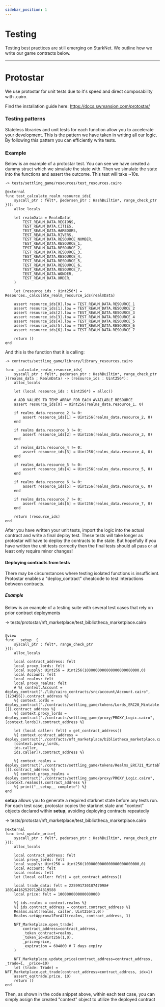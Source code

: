 ```yaml
---
sidebar_position: 1
---
```


# Testing

Testing best practices are still emerging on StarkNet. We outline how we write our game contracts below.

---

# Protostar

We use protostar for unit tests due to it's speed and direct composability with .cairo.

Find the installation guide here: https://docs.swmansion.com/protostar/

### Testing patterns

Stateless libraries and unit tests for each function allow you to accelerate your development. This is the pattern we have taken in writing all our logic. By following this pattern you can efficiently write tests.

### Example

Below is an example of a protostar test. You can see we have created a dummy struct which we simulate the state with. Then we simulate the state into the functions and assert the outcome. This test will take ~10s.

```
-> tests/settling_game/resources/test_resources.cairo

@external
func test_calculate_realm_resource_ids{
    syscall_ptr : felt*, pedersen_ptr : HashBuiltin*, range_check_ptr
}():
    alloc_locals

    let realmData = RealmData(
        TEST_REALM_DATA.REGIONS,
        TEST_REALM_DATA.CITIES,
        TEST_REALM_DATA.HARBOURS,
        TEST_REALM_DATA.RIVERS,
        TEST_REALM_DATA.RESOURCE_NUMBER,
        TEST_REALM_DATA.RESOURCE_1,
        TEST_REALM_DATA.RESOURCE_2,
        TEST_REALM_DATA.RESOURCE_3,
        TEST_REALM_DATA.RESOURCE_4,
        TEST_REALM_DATA.RESOURCE_5,
        TEST_REALM_DATA.RESOURCE_6,
        TEST_REALM_DATA.RESOURCE_7,
        TEST_REALM_DATA.WONDER,
        TEST_REALM_DATA.ORDER,
    )

    let (resource_ids : Uint256*) = Resources._calculate_realm_resource_ids(realmData)

    assert resource_ids[0].low = TEST_REALM_DATA.RESOURCE_1
    assert resource_ids[1].low = TEST_REALM_DATA.RESOURCE_2
    assert resource_ids[2].low = TEST_REALM_DATA.RESOURCE_3
    assert resource_ids[3].low = TEST_REALM_DATA.RESOURCE_4
    assert resource_ids[4].low = TEST_REALM_DATA.RESOURCE_5
    assert resource_ids[5].low = TEST_REALM_DATA.RESOURCE_6
    assert resource_ids[6].low = TEST_REALM_DATA.RESOURCE_7

    return ()
end

```

And this is the function that it is calling:

```
-> contracts/settling_game/library/library_resources.cairo

func _calculate_realm_resource_ids{
    syscall_ptr : felt*, pedersen_ptr : HashBuiltin*, range_check_ptr
}(realms_data : RealmData) -> (resource_ids : Uint256*):
    alloc_locals

    let (local resource_ids : Uint256*) = alloc()

    # ADD VALUES TO TEMP ARRAY FOR EACH AVAILABLE RESOURCE
    assert resource_ids[0] = Uint256(realms_data.resource_1, 0)

    if realms_data.resource_2 != 0:
        assert resource_ids[1] = Uint256(realms_data.resource_2, 0)
    end

    if realms_data.resource_3 != 0:
        assert resource_ids[2] = Uint256(realms_data.resource_3, 0)
    end

    if realms_data.resource_4 != 0:
        assert resource_ids[3] = Uint256(realms_data.resource_4, 0)
    end

    if realms_data.resource_5 != 0:
        assert resource_ids[4] = Uint256(realms_data.resource_5, 0)
    end

    if realms_data.resource_6 != 0:
        assert resource_ids[5] = Uint256(realms_data.resource_6, 0)
    end

    if realms_data.resource_7 != 0:
        assert resource_ids[6] = Uint256(realms_data.resource_7, 0)
    end

    return (resource_ids)
end

```

After you have written your unit tests, import the logic into the actual contract and write a final deploy test. These tests will take longer as protostar will have to deploy the contracts to the state. But hopefully if you have written the unit tests correctly then the final tests should all pass or at least only require minor changes!

#### Deploying contracts from tests

There may be circumstances where testing isolated functions is insufficient. Protostar enables a "deploy_contract" cheatcode to test interactions between contracts.

##### Example

Below is an example of a testing suite with several test cases that rely on prior contract deployments

-> tests/protostar/nft_marketplace/test_bibliotheca_marketplace.cairo

```

@view
func __setup__{
    syscall_ptr : felt*, range_check_ptr
}():
    alloc_locals

    local contract_address: felt
    local proxy_lords: felt
    local supply: Uint256 = Uint256(1000000000000000000000000,0)
    local Account: felt
    local realms: felt
    local proxy_realms: felt
    # %{ context.Account = deploy_contract("./lib/cairo_contracts/src/account/Account.cairo", [123456]).contract_address %}
    %{ context.lords = deploy_contract("./contracts/settling_game/tokens/Lords_ERC20_Mintable.cairo", []).contract_address %}
    %{ context.proxy_lords = deploy_contract("./contracts/settling_game/proxy/PROXY_Logic.cairo", [context.lords]).contract_address %}

    let (local caller: felt) = get_contract_address()
    %{ context.contract_address = deploy_contract("./contracts/nft_marketplace/bibliotheca_marketplace.cairo", 
    [context.proxy_lords, 
    ids.caller, 
    ids.caller]).contract_address %}

    %{ context.realms = deploy_contract("./contracts/settling_game/tokens/Realms_ERC721_Mintable.cairo", []).contract_address %}
    %{ context.proxy_realms = deploy_contract("./contracts/settling_game/proxy/PROXY_Logic.cairo", [context.realms]).contract_address %}
    %{ print("__setup__ complete") %}
end

```

__setup__ allows you to generate a required starknet state before any tests run. For each test case, protostar copies the starknet state and "context" objects declared within __setup__, avoiding deploying contracts repeatedly

-> tests/protostar/nft_marketplace/test_bibliotheca_marketplace.cairo

```
@external
func test_update_price{
    syscall_ptr : felt*, pedersen_ptr : HashBuiltin*, range_check_ptr
}():
    alloc_locals

    local contract_address: felt
    local proxy_lords: felt
    local supply: Uint256 = Uint256(1000000000000000000000000,0)
    local Account: felt
    local realms: felt
    let (local caller: felt) = get_contract_address()
    
    local trade_data: felt = 22599173018747098# 18014416252971264319588
    local price: felt = 1000000000000000000

    %{ ids.realms = context.realms %}
    %{ ids.contract_address = context.contract_address %}
    Realms.mint(realms, caller, Uint256(1,0))
    Realms.setApprovalForAll(realms, contract_address, 1)

    NFT_Marketplace.open_trade(
        contract_address=contract_address,
        _token_contract=realms,
        _token_id=Uint256(1,0),
        _price=price,
        _expiration = 604800 # 7 days expiry
    )
    
    NFT_Marketplace.update_price(contract_address=contract_address, _trade=1, _price=10)
    let (trade: Trade) = NFT_Marketplace.get_trade(contract_address=contract_address, idx=1)
    assert_eq(trade.price, 10)
    return ()
end
```

Then, as shown in the code snippet above, within each test case, you can simply assign the created "context" object to utilize the deployed contract
